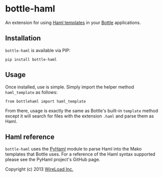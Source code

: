 # bottle-haml

An extension for using [Haml templates](http://haml.info/) in your [Bottle](http://bottlepy.org) applications.

## Installation

`bottle-haml` is available via PIP:

    pip install bottle-haml

## Usage

Once installed, use is simple. Simply import the helper method `haml_template` as follows:

    from bottlehaml import haml_template

From there, usage is exactly the same as Bottle's built-in `template` method except it will search for files with the extension `.haml` and parse them as Haml.

## Haml reference

`bottle-haml` uses the [PyHaml](https://github.com/mikeboers/PyHAML) module to parse Haml into the Mako templates that Bottle uses. For a reference of the Haml syntax supported please see the PyHaml project's GitHub page.

Copyright (c) 2013 [WireLoad Inc.](http://www.wireload.com/)